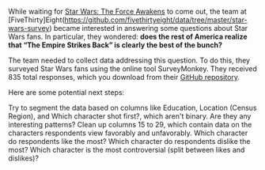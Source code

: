 While waiting for [Star Wars: The Force Awakens](https://en.wikipedia.org/wiki/Star_Wars:_The_Force_Awakens) to come out, the team at [FiveThirty]Eight(https://github.com/fivethirtyeight/data/tree/master/star-wars-survey) became interested in answering some questions about Star Wars fans. 
In particular, they wondered: **does the rest of America realize that “The Empire Strikes Back” is clearly the best of the bunch?**

The team needed to collect data addressing this question. To do this, they surveyed Star Wars fans using the online tool SurveyMonkey. They received 835 total responses, which you download from their [GitHub repository](https://github.com/fivethirtyeight/data/tree/master/star-wars-survey).



Here are some potential next steps:

Try to segment the data based on columns like Education, Location (Census Region), and Which character shot first?, which aren't binary. Are they any interesting patterns?
Clean up columns 15 to 29, which contain data on the characters respondents view favorably and unfavorably.
Which character do respondents like the most?
Which character do respondents dislike the most?
Which character is the most controversial (split between likes and dislikes)?
